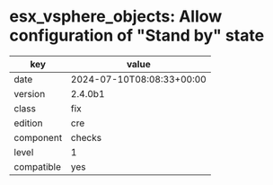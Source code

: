 [//]: # (werk v2)
# esx_vsphere_objects: Allow configuration of "Stand by" state

key        | value
---------- | ---
date       | 2024-07-10T08:08:33+00:00
version    | 2.4.0b1
class      | fix
edition    | cre
component  | checks
level      | 1
compatible | yes


